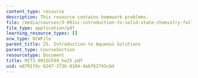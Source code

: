 ```yaml
---
content_type: resource
description: This resource contains homework problems.
file: /media/courses/3-091sc-introduction-to-solid-state-chemistry-fall-2010/e0791f0c6247373b81044abf62745c6d_MIT3_091SCF09_hw25.pdf
file_type: application/pdf
learning_resource_types: []
ocw_type: OCWFile
parent_title: 25. Introduction to Aqueous Solutions
parent_type: CourseSection
resourcetype: Document
title: MIT3_091SCF09_hw25.pdf
uid: e0791f0c-6247-373b-8104-4abf62745c6d
---
```

